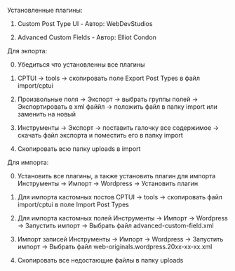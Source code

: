 Установленные плагины:

1) Custom Post Type UI - Автор: WebDevStudios

2) Advanced Custom Fields - Автор: Elliot Condon



Для экпорта:

0) Убедиться что установленны все плагины

1) CPTUI -> tools -> 
скопировать поле Export Post Types в файл import/cptui

2) Произвольные поля -> Экспорт -> выбрать группы полей -> 
 Экспортировать в xml файйл -> положить файл в папку import 
 или заменить на новый
 
3) Инструменты ->  Экспорт -> поставить галочку все содержимое -> 
скачать файл экспорта и поместить его в папку import 

4) Скопировать всю папку uploads в import 


Для импорта:

0) Установить все плагины, а также установить плагин для импорта
Инструменты -> Импорт -> Wordpress -> Установить плагин

1) Для импорта кастомных постов
   CPTUI -> tools -> 
  скопировать файл import/cptui в поле Import Post Types 

2) Для импорта кастомных полей 
Инструменты -> Импорт -> Wordpress -> Запустить импорт -> 
Выбрать файл  advanced-custom-field.xml 

3) Импорт записей 
Инструменты -> Импорт -> Wordpress -> Запустить импорт -> 
Выбрать файл  web-originals.wordpress.20хх-хх-хх.xml

4) Скопировать все недостающие файлы в папку uploads